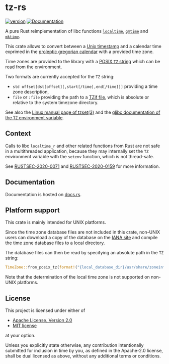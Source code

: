 # tz-rs

[![version](https://img.shields.io/crates/v/tz-rs?color=blue&style=flat-square)](https://crates.io/crates/tz-rs)
[![Documentation](https://docs.rs/tz-rs/badge.svg)](https://docs.rs/tz-rs)

A pure Rust reimplementation of libc functions [`localtime`](https://en.cppreference.com/w/c/chrono/localtime), [`gmtime`](https://en.cppreference.com/w/c/chrono/gmtime) and [`mktime`](https://en.cppreference.com/w/c/chrono/mktime).

This crate allows to convert between a [Unix timestamp](https://en.wikipedia.org/wiki/Unix_time) and a calendar time exprimed in the [proleptic gregorian calendar](https://en.wikipedia.org/wiki/Proleptic_Gregorian_calendar) with a provided time zone.

Time zones are provided to the library with a [POSIX `TZ` string](https://pubs.opengroup.org/onlinepubs/9699919799/basedefs/V1_chap08.html) which can be read from the environment.

Two formats are currently accepted for the `TZ` string:
* `std offset[dst[offset][,start[/time],end[/time]]]` providing a time zone description,
* `file` or `:file` providing the path to a [TZif file](https://datatracker.ietf.org/doc/html/rfc8536), which is absolute or relative to the system timezone directory.

See also the [Linux manual page of tzset(3)](https://man7.org/linux/man-pages/man3/tzset.3.html) and the [glibc documentation of the `TZ` environment variable](https://www.gnu.org/software/libc/manual/html_node/TZ-Variable.html).

## Context

Calls to libc `localtime_r` and other related functions from Rust are not safe in a multithreaded application, because they may internally set the `TZ` environment variable with the `setenv` function, which is not thread-safe.

See [RUSTSEC-2020-0071](https://rustsec.org/advisories/RUSTSEC-2020-0071.html) and [RUSTSEC-2020-0159](https://rustsec.org/advisories/RUSTSEC-2020-0159.html) for more information.

## Documentation

Documentation is hosted on [docs.rs](https://docs.rs/tz-rs/latest/tz/).

## Platform support

This crate is mainly intended for UNIX platforms.

Since the time zone database files are not included in this crate, non-UNIX users can download a copy of the database on the [IANA site](https://www.iana.org/time-zones) and compile the time zone database files to a local directory.

The database files can then be read by specifying an absolute path in the `TZ` string:

```rust
TimeZone::from_posix_tz(format!("{local_database_dir}/usr/share/zoneinfo/Pacific/Auckland"))?;
```

Note that the determination of the local time zone is not supported on non-UNIX platforms.

## License

This project is licensed under either of

- [Apache License, Version 2.0](https://github.com/x-hgg-x/tz-rs/blob/master/LICENSE-Apache)
- [MIT license](https://github.com/x-hgg-x/tz-rs/blob/master/LICENSE-MIT)

at your option.

Unless you explicitly state otherwise, any contribution intentionally submitted for inclusion in
time by you, as defined in the Apache-2.0 license, shall be dual licensed as above, without any
additional terms or conditions.
